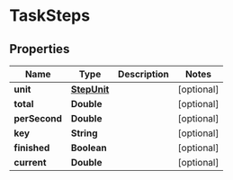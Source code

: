 

# TaskSteps


## Properties

Name | Type | Description | Notes
------------ | ------------- | ------------- | -------------
**unit** | [**StepUnit**](StepUnit.md) |  |  [optional]
**total** | **Double** |  |  [optional]
**perSecond** | **Double** |  |  [optional]
**key** | **String** |  |  [optional]
**finished** | **Boolean** |  |  [optional]
**current** | **Double** |  |  [optional]




